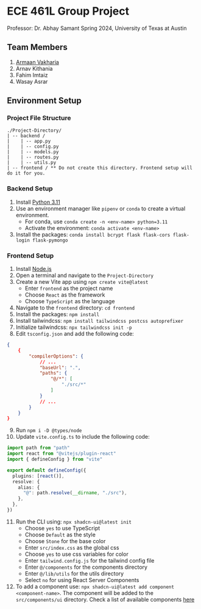 # ECE 461L Group Project
Professor: Dr. Abhay Samant
Spring 2024, University of Texas at Austin

## Team Members
1. [Armaan Vakharia](https://github.com/armaan-v924)
2. Arnav Kithania
3. Fahim Imtaiz
4. Wasay Asrar

## Environment Setup

### Project File Structure
```
./Project-Directory/
| -- backend /
|    | -- app.py
|    | -- config.py
|    | -- models.py
|    | -- routes.py
|    | -- utils.py
| -- frontend / ** Do not create this directory. Frontend setup will do it for you.
```

### Backend Setup
1. Install [Python 3.11](https://www.python.org/downloads/)
2. Use an environment manager like `pipenv` or `conda` to create a virtual environment.
   * For conda, use `conda create -n <env-name> python=3.11`
   * Activate the environment: `conda activate <env-name>`
3. Install the packages: `conda install bcrypt flask flask-cors flask-login flask-pymongo`

### Frontend Setup
1. Install [Node.js](https://nodejs.org/en)
2. Open a terminal and navigate to the `Project-Directory`
3. Create a new Vite app using `npm create vite@latest`
   * Enter `frontend` as the project name
   * Choose `React` as the framework
   * Choose `TypeScript` as the language
4. Navigate to the `frontend` directory: `cd frontend`
5. Install the packages: `npm install`
6. Install tailwindcss: `npm install tailwindcss postcss autoprefixer`
7. Initialize tailwindcss: `npx tailwindcss init -p`
8. Edit `tsconfig.json` and add the following code:
```json
{
    {
        "compilerOptions": {
            // ...
            "baseUrl": ".",
            "paths": {
                "@/*": [
                    "./src/*"
                ]
            }
            // ...
        }
    }
}
```
9. Run `npm i -D @types/node`
10. Update `vite.config.ts` to include the following code:
```typescript
import path from "path"
import react from "@vitejs/plugin-react"
import { defineConfig } from "vite"

export default defineConfig({
  plugins: [react()],
  resolve: {
    alias: {
      "@": path.resolve(__dirname, "./src"),
    },
  },
})
```
11. Run the CLI using: `npx shadcn-ui@latest init`
    * Choose `yes` to use TypeScript
    * Choose `Default` as the style
    * Choose `Stone` for the base color
    * Enter `src/index.css` as the global css
    * Choose `yes` to use css variables for color
    * Enter `tailwind.config.js` for the tailwind config file
    * Enter `@/components` for the components directory
    * Enter `@/lib/utils` for the utils directory
    * Select `no` for using React Server Components
12. To add a component use: `npx shadcn-ui@latest add component <component-name>`. The component will be added to the `src/components/ui` directory. Check a list of available components [here](https://ui.shadcn.com/docs/components/accordion)